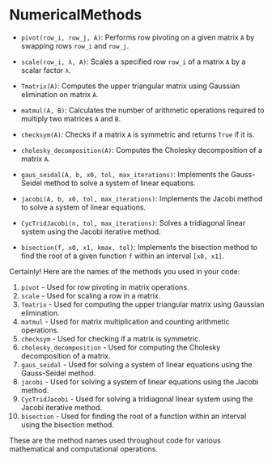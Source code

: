# NumericalMethods


- `pivot(row_i, row_j, A)`: Performs row pivoting on a given matrix `A` by swapping rows `row_i` and `row_j`.

- `scale(row_i, λ, A)`: Scales a specified row `row_i` of a matrix `A` by a scalar factor `λ`.

- `Tmatrix(A)`: Computes the upper triangular matrix using Gaussian elimination on matrix `A`.

- `matmul(A, B)`: Calculates the number of arithmetic operations required to multiply two matrices `A` and `B`.

- `checksym(A)`: Checks if a matrix `A` is symmetric and returns `True` if it is.

- `cholesky_decomposition(A)`: Computes the Cholesky decomposition of a matrix `A`.

- `gaus_seidal(A, b, x0, tol, max_iterations)`: Implements the Gauss-Seidel method to solve a system of linear equations.

- `jacobi(A, b, x0, tol, max_iterations)`: Implements the Jacobi method to solve a system of linear equations.

- `CycTridJacobi(n, tol, max_iterations)`: Solves a tridiagonal linear system using the Jacobi iterative method.

- `bisection(f, x0, x1, kmax, tol)`: Implements the bisection method to find the root of a given function `f` within an interval `[x0, x1]`.

Certainly! Here are the names of the methods you used in your code:

1. `pivot` - Used for row pivoting in matrix operations.
2. `scale` - Used for scaling a row in a matrix.
3. `Tmatrix` - Used for computing the upper triangular matrix using Gaussian elimination.
4. `matmul` - Used for matrix multiplication and counting arithmetic operations.
5. `checksym` - Used for checking if a matrix is symmetric.
6. `cholesky_decomposition` - Used for computing the Cholesky decomposition of a matrix.
7. `gaus_seidal` - Used for solving a system of linear equations using the Gauss-Seidel method.
8. `jacobi` - Used for solving a system of linear equations using the Jacobi method.
9. `CycTridJacobi` - Used for solving a tridiagonal linear system using the Jacobi iterative method.
10. `bisection` - Used for finding the root of a function within an interval using the bisection method.

These are the method names used throughout code for various mathematical and computational operations.



